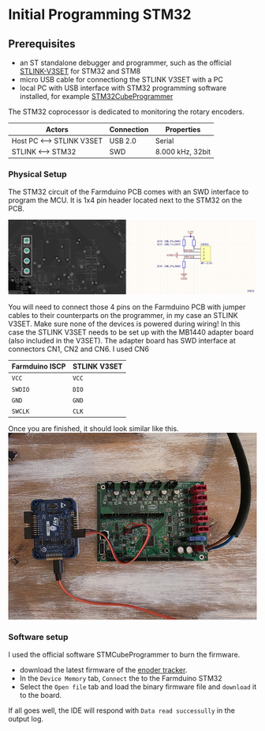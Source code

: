 # Initial Programming STM32

## Prerequisites
* an ST standalone debugger and programmer, such as the official  [STLINK-V3SET](https://www.st.com/en/development-tools/stlink-v3set.html) for STM32 and STM8
* micro USB cable for connectiong the STLINK V3SET with a PC
* local PC with USB interface with STM32 programming software installed, for example [STM32CubeProgrammer](https://www.st.com/en/development-tools/stm32cubeprog.html)

The STM32 coprocessor is dedicated to monitoring the rotary encoders.

|Actors |Connection|Properties|
|-|-|-|
|Host PC <--> STLINK V3SET|USB 2.0|Serial|
|STLINK <--> STM32|SWD|8.000 kHz, 32bit|

### Physical Setup

The STM32 circuit of the Farmduino PCB comes with an SWD interface to program the MCU. It is 1x4 pin header located next to the STM32 on the PCB.

![stm32](swd-01.jpg)

You will need to connect those 4 pins on the Farmduino PCB with jumper cables to their counterparts on the programmer, in my case an STLINK V3SET. Make sure none of the devices is powered during wiring! In this case the STLINK V3SET needs to be set up with the MB1440 adapter board (also included in the V3SET). The adapter board has SWD interface at connectors CN1, CN2 and CN6. I used CN6

|Farmduino ISCP|STLINK V3SET|
|-|-|
|`VCC`|`VCC`|
|`SWDIO`|`DIO`|
|`GND`|`GND`|
|`SWCLK`|`CLK`|

Once you are finished, it should look similar like this.
![stm32](wiring.jpg)

### Software setup

I used the official software STMCubeProgrammer to burn the firmware. 

* download the latest firmware of the [enoder tracker](https://github.com/MotorDynamicsLab/encoder-tracker). 
* In the `Device Memory` tab, `Connect` the to the Farmduino STM32
* Select the `Open file` tab and load the binary firmware file and `download` it to the board.

If all goes well, the IDE will respond with `Data read successully` in the output log.